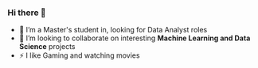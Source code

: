 ### Hi there 👋

<!--
**ShariarImroze/ShariarImroze** is a ✨ _special_ ✨ repository because its `README.md` (this file) appears on your GitHub profile.

Here are some ideas to get you started:

- 🔭 I’m currently working on ...
- 🌱 I’m currently learning ...
- 👯 I’m looking to collaborate on ...
- 🤔 I’m looking for help with ...
- 💬 Ask me about ...
- 📫 How to reach me: ...
- 😄 Pronouns: ...
- ⚡ Fun fact: ...
-->

- 🔭 I’m a Master's student in, looking for Data Analyst roles
- 👯 I’m looking to collaborate on interesting **Machine Learning and Data Science** projects
- ⚡ I like Gaming and watching movies


